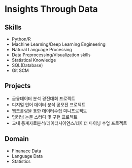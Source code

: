 # Insights Through Data
## Skills
- Python/R
- Machine Learning/Deep Learning Engineering
- Natural Language Processing
- Data Preprocessing/Visualization skills
- Statistical Knowledge
- SQL(Database)
- Git SCM

## Projects
- 금융데이터 분석 경진대회 프로젝트
- 디지털 언어 데이터 분석 공모전 프로젝트
- 웹크롤링을 통한 데이터수집 미니프로젝트
- 딥러닝 논문 스터디 및 구현 프로젝트
- 교내 통계자료분석/데이터사이언스/데이터 마이닝 수업 프로젝트

## Domain
- Finanace Data
- Language Data
- Statistics
